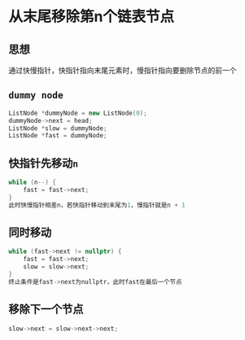 # 从末尾移除第n个链表节点

## 思想

通过快慢指针，快指针指向末尾元素时，慢指针指向要删除节点的前一个

##  `dummy node`

```c++
ListNode *dummyNode = new ListNode(0);
dummyNode->next = head;
ListNode *slow = dummyNode;
ListNode *fast = dummyNode;
```

## 快指针先移动`n`

```c++
while (n--) {
    fast = fast->next;
}
此时快慢指针相差n，若快指针移动到末尾为1，慢指针就是n + 1
```

## 同时移动

```c++
while (fast->next != nullptr) {
    fast = fast->next;
    slow = slow->next;
}
终止条件是fast->next为nullptr，此时fast在最后一个节点
```

## 移除下一个节点

```c++
slow->next = slow->next->next;
```



